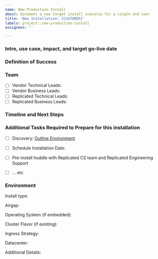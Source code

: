 ```yaml
---
name: New Production Install
about: Document a new target install scenario for a single end user
title: 'New Installation: [CUSTOMER]'
labels: project::new-production-install
assignees: ''

---
```


### Intro, use case, impact, and target go-live date
<!-- Describe the customer and their use case or value prop. If possible, add any notes on the priority / strategic impact of getting this customer successfully up and running. -->



### Definition of Success
<!-- Define what "success" looks like for this end user, beyond just "getting the software up and running" -->


### Team

- [ ] Vendor Technical Leads: 
- [ ] Vendor Business Leads:
- [ ] Replicated Technical Leads:
- [ ] Replicated Business Leads:

### Timeline and Next Steps
<!-- Area to Track past engagements as well as next steps. Example provided below:

11/1 Customer working to provision new machine with bigger disk, next attempt 11/3

10/29 Initial installation call, app up and running but ran out of disk space and fell over. Replicated team recommends resolving issue [#10 -- preflight checks for disk space]() before next attempt.

10/27 Pre-Planning call with Replicated team, task list reviewed and validated

10/20 Customer identified as potential prospect, PoC kick off scheduled for 10/29

 -->


### Additional Tasks Required to Prepare for this installation
<!-- Can include integration work (from “production ready” board), testing work, documentation work, planning calls or anything else -->

- [ ] Discovery: [Outline Environment](#environment)
- [ ] Schedule Installation Date: 
- [ ] Pre-install huddle with Replicated CS team and Replicated Engineering Support
- [ ] … etc


### Environment
<!-- Describe the customer’s environment-->

Install type:
<!-- Is this an Embedded or Existing Cluster? -->

Airgap:
<!-- Is this an Airgapped and/or BYO Registry installation? -->

Operating System (if embedded):
<!-- Red Hat  -->


Cluster Flavor (if existing):

Ingress Strategy:
<!-- How will the end user interact with the application and with the app manager UI? Will there be a load balancer in front of a VM? Do they have an existing ingress or service mesh controller that must be used? Do any services require Node Ports? -->

Datacenter:
<!-- Is this AWS? Bare Metal? VSphere? GCP? Azure? Something else? -->

Additional Details:
